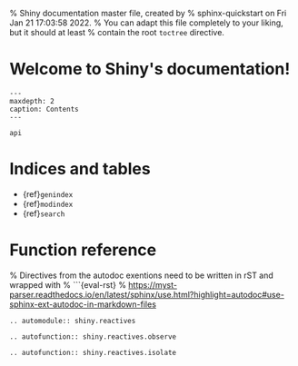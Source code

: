 % Shiny documentation master file, created by
%   sphinx-quickstart on Fri Jan 21 17:03:58 2022.
%   You can adapt this file completely to your liking, but it should at least
%   contain the root `toctree` directive.

Welcome to Shiny's documentation!
=================================

```{toctree}
---
maxdepth: 2
caption: Contents
---

api
```


Indices and tables
==================

* {ref}`genindex`
* {ref}`modindex`
* {ref}`search`



Function reference
==================


% Directives from the autodoc exentions need to be written in rST and wrapped with
% ```{eval-rst}
% https://myst-parser.readthedocs.io/en/latest/sphinx/use.html?highlight=autodoc#use-sphinx-ext-autodoc-in-markdown-files

```{eval-rst}
.. automodule:: shiny.reactives

.. autofunction:: shiny.reactives.observe

.. autofunction:: shiny.reactives.isolate
```
